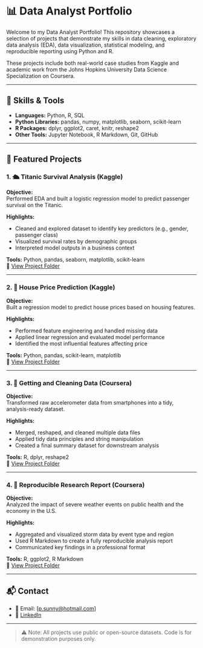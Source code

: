 # 📊 Data Analyst Portfolio

Welcome to my Data Analyst Portfolio! This repository showcases a selection of projects that demonstrate my skills in data cleaning, exploratory data analysis (EDA), data visualization, statistical modeling, and reproducible reporting using Python and R.

These projects include both real-world case studies from Kaggle and academic work from the Johns Hopkins University Data Science Specialization on Coursera.

---

## 🧠 Skills & Tools

- **Languages:** Python, R, SQL
- **Python Libraries:** pandas, numpy, matplotlib, seaborn, scikit-learn
- **R Packages:** dplyr, ggplot2, caret, knitr, reshape2
- **Other Tools:** Jupyter Notebook, R Markdown, Git, GitHub

---

## 📂 Featured Projects

### 1. 🛳 Titanic Survival Analysis (Kaggle)
**Objective:**  
Performed EDA and built a logistic regression model to predict passenger survival on the Titanic.

**Highlights:**
- Cleaned and explored dataset to identify key predictors (e.g., gender, passenger class)
- Visualized survival rates by demographic groups
- Interpreted model outputs in a business context

**Tools:** Python, pandas, seaborn, matplotlib, scikit-learn  
📁 [View Project Folder](./edaTitanic)

---

### 2. 🏡 House Price Prediction (Kaggle)
**Objective:**  
Built a regression model to predict house prices based on housing features.

**Highlights:**
- Performed feature engineering and handled missing data
- Applied linear regression and evaluated model performance
- Identified the most influential features affecting price

**Tools:** Python, pandas, scikit-learn, matplotlib  
📁 [View Project Folder](./house-price-prediction)

---

### 3. 🧹 Getting and Cleaning Data (Coursera)
**Objective:**  
Transformed raw accelerometer data from smartphones into a tidy, analysis-ready dataset.

**Highlights:**
- Merged, reshaped, and cleaned multiple data files
- Applied tidy data principles and string manipulation
- Created a final summary dataset for downstream analysis

**Tools:** R, dplyr, reshape2  
📁 [View Project Folder](./getting-cleaning-data)

---

### 4. 📄 Reproducible Research Report (Coursera)
**Objective:**  
Analyzed the impact of severe weather events on public health and the economy in the U.S.

**Highlights:**
- Aggregated and visualized storm data by event type and region
- Used R Markdown to create a fully reproducible analysis report
- Communicated key findings in a professional format

**Tools:** R, ggplot2, R Markdown  
📁 [View Project Folder](./reproducible-research)

---

## 📬 Contact

- 📧 Email: [p.sunny@hotmail.com]
- 🔗 [LinkedIn](https://www.linkedin.com/in/sunny-p-43b1a9107/)

---

> ⚠️ Note: All projects use public or open-source datasets. Code is for demonstration purposes only.

